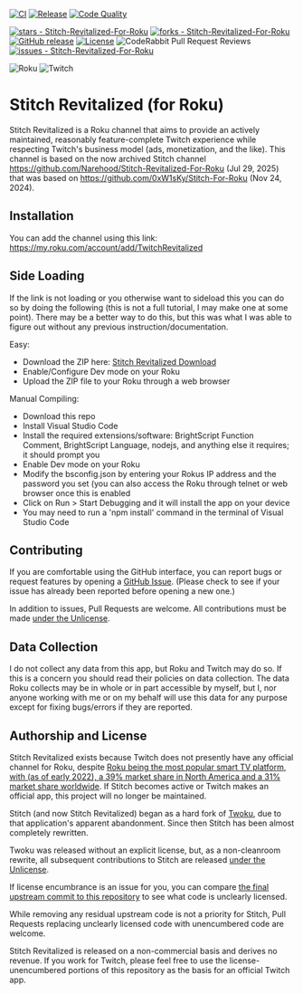 [![CI](https://github.com/jeremy-albinet/Stitch-Revitalized-For-Roku/actions/workflows/ci.yml/badge.svg)](https://github.com/jeremy-albinet/Stitch-Revitalized-For-Roku/actions/workflows/ci.yml)
[![Release](https://github.com/jeremy-albinet/Stitch-Revitalized-For-Roku/actions/workflows/release.yml/badge.svg)](https://github.com/jeremy-albinet/Stitch-Revitalized-For-Roku/actions/workflows/release.yml)
[![Code Quality](https://github.com/jeremy-albinet/Stitch-Revitalized-For-Roku/actions/workflows/code-quality.yml/badge.svg)](https://github.com/jeremy-albinet/Stitch-Revitalized-For-Roku/actions/workflows/code-quality.yml)

[![stars - Stitch-Revitalized-For-Roku](https://img.shields.io/github/stars/jeremy-albinet/Stitch-Revitalized-For-Roku?style=social)](https://github.com/jeremy-albinet/Stitch-Revitalized-For-Roku)
[![forks - Stitch-Revitalized-For-Roku](https://img.shields.io/github/forks/jeremy-albinet/Stitch-Revitalized-For-Roku?style=social)](https://github.com/jeremy-albinet/Stitch-Revitalized-For-Roku)
[![GitHub release](https://img.shields.io/github/release/jeremy-albinet/Stitch-Revitalized-For-Roku?include_prereleases=&sort=semver&color=blue)](https://github.com/jeremy-albinet/Stitch-Revitalized-For-Roku/releases/)
[![License](https://img.shields.io/badge/License-Unlicense-blue)](https://github.com/jeremy-albinet/Stitch-Revitalized-For-Roku/blob/main/LICENSE)
![CodeRabbit Pull Request Reviews](https://img.shields.io/coderabbit/prs/github/jeremy-albinet/Stitch-Revitalized-For-Roku?utm_source=oss&utm_medium=github&utm_campaign=jeremy-albinet%2FStitch-Revitalized-For-Roku&labelColor=171717&color=FF570A&link=https%3A%2F%2Fcoderabbit.ai&label=CodeRabbit+Reviews)
[![issues - Stitch-Revitalized-For-Roku](https://img.shields.io/github/issues/jeremy-albinet/Stitch-Revitalized-For-Roku)](https://github.com/jeremy-albinet/Stitch-Revitalized-For-Roku/issues)

![Roku](https://img.shields.io/badge/roku-6f1ab1?style=for-the-badge&logo=roku&logoColor=white)
![Twitch](https://img.shields.io/badge/Twitch-9347FF?style=for-the-badge&logo=twitch&logoColor=white)

# Stitch Revitalized (for Roku)
Stitch Revitalized is a Roku channel that aims to provide an actively maintained, reasonably feature-complete Twitch experience while respecting Twitch's business model (ads, monetization, and the like). This channel is based on the now archived Stitch channel https://github.com/Narehood/Stitch-Revitalized-For-Roku (Jul 29, 2025) that was based on https://github.com/0xW1sKy/Stitch-For-Roku (Nov 24, 2024).

## Installation

You can add the channel using this link: https://my.roku.com/account/add/TwitchRevitalized

## Side Loading
If the link is not loading or you otherwise want to sideload this you can do so by doing the following (this is not a full tutorial, I may make one at some point). There may be a better way to do this, but this was what I was able to figure out without any previous instruction/documentation.

Easy: 

- Download the ZIP here: [Stitch Revitalized Download](https://github.com/jeremy-albinet/Stitch-Revitalized-For-Roku/releases/download/v2.2/Stitch-Revitalized-For-Roku.zip)
- Enable/Configure Dev mode on your Roku
- Upload the ZIP file to your Roku through a web browser

Manual Compiling:

- Download this repo
- Install Visual Studio Code
- Install the required extensions/software: BrightScript Function Comment, BrightScript Language, nodejs, and anything else it requires; it should prompt you
- Enable Dev mode on your Roku
- Modify the bsconfig.json by entering your Rokus IP address and the password you set (you can also access the Roku through telnet or web browser once this is enabled
- Click on Run > Start Debugging and it will install the app on your device
- You may need to run a 'npm install' command in the terminal of Visual Studio Code

## Contributing

If you are comfortable using the GitHub interface, you can report bugs or request features by opening a [GitHub Issue](https://github.com/jeremy-albinet/Stitch-Revitalized-For-Roku/issues). (Please check to see if your issue has already been reported before opening a new one.)


In addition to issues, Pull Requests are welcome. All contributions must be made [under the Unlicense](./LICENSE).

## Data Collection

I do not collect any data from this app, but Roku and Twitch may do so. If this is a concern you should read their policies on data collection. The data Roku collects may be in whole or in part accessible by myself, but I, nor anyone working with me or on my behalf will use this data for any purpose except for fixing bugs/errors if they are reported.


## Authorship and License

Stitch Revitalized exists because Twitch does not presently have any official channel for Roku, despite [Roku being the most popular smart TV platform, with (as of early 2022), a 39% market share in North America and a 31% market share worldwide](https://seekingalpha.com/article/4547471-the-sleeping-giant-in-streaming-turning-roku-into-a-huge-2023-winner). If Stitch becomes active or Twitch makes an official app, this project will no longer be maintained.

Stitch (and now Stitch Revitalized) began as a hard fork of [Twoku](https://github.com/worldreboot/twitch-reloaded-roku), due to that application's apparent abandonment. Since then Stitch has been almost completely rewritten.

Twoku was released without an explicit license, but, as a non-cleanroom rewrite, all subsequent contributions to Stitch are released [under the Unlicense](./LICENSE).

If license encumbrance is an issue for you, you can compare [the final upstream commit to this repository](https://github.com/0xW1sKy/Stitch-For-Roku/commit/268187c63e1eaf3922f577a2dab6ccb6a2e089f8) to see what code is unclearly licensed.

While removing any residual upstream code is not a priority for Stitch, Pull Requests replacing unclearly licensed code with unencumbered code are welcome.

Stitch Revitalized is released on a non-commercial basis and derives no revenue. If you work for Twitch, please feel free to use the license-unencumbered portions of this repository as the basis for an official Twitch app.
